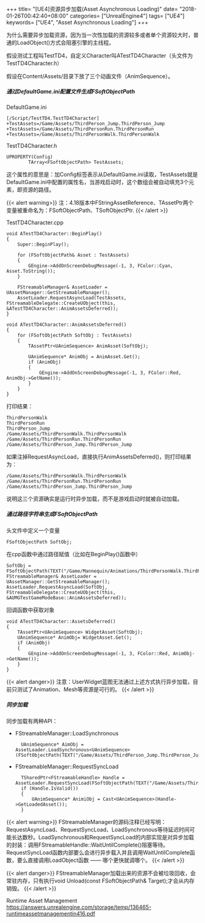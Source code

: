 +++
title= "[UE4]资源异步加载(Asset Asynchronous Loading)"
date= "2018-01-26T00:42:40+08:00"
categories= ["UnrealEngine4"]
tags= ["UE4"]
keywords= ["UE4", "Asset Asynchronous Loading"]
+++

为什么需要异步加载资源，因为当一次性加载的资源较多或者单个资源较大时，普通的LoadObject()方式会阻塞引擎的主线程。

假设测试工程叫TestTD4，自定义Character叫ATestTD4Character（头文件为TestTD4Character.h）

假设在Content/Assets/目录下放了三个动画文件（AnimSequence）。

##### 通过DefaultGame.ini配置文件生成FSoftObjectPath

DefaultGame.ini

	[/Script/TestTD4.TestTD4Character]
	+TestAssets=/Game/Assets/ThirdPerson_Jump.ThirdPerson_Jump
	+TestAssets=/Game/Assets/ThirdPersonRun.ThirdPersonRun
	+TestAssets=/Game/Assets/ThirdPersonWalk.ThirdPersonWalk

TestTD4Character.h

	UPROPERTY(Config)
			TArray<FSoftObjectPath> TestAssets;

这个属性的意思是：加Config标签表示从DefaultGame.ini读取，TestAssets就是DefaultGame.ini中配置的属性名，当游戏启动时，这个数组会被自动填充3个元素，即资源的路径。

{{< alert warning>}}
注：4.18版本中FStringAssetReference、TAssetPtr两个变量被重命名为：FSoftObjectPath、TSoftObjectPtr.
{{< /alert >}}


TestTD4Character.cpp

	void ATestTD4Character::BeginPlay()
	{
		Super::BeginPlay();

		for (FSoftObjectPath& Asset : TestAssets)
		{
			GEngine->AddOnScreenDebugMessage(-1, 3, FColor::Cyan, Asset.ToString());
		}

		FStreamableManager& AssetLoader = UAssetManager::GetStreamableManager();
		AssetLoader.RequestAsyncLoad(TestAssets, FStreamableDelegate::CreateUObject(this, &ATestTD4Character::AnimAssetsDeferred));
	}

	void ATestTD4Character::AnimAssetsDeferred()
	{
		for (FSoftObjectPath SoftObj : TestAssets)
		{
			TAssetPtr<UAnimSequence> AnimAsset(SoftObj);

			UAnimSequence* AnimObj = AnimAsset.Get();
			if (AnimObj)
			{
				GEngine->AddOnScreenDebugMessage(-1, 3, FColor::Red, AnimObj->GetName());
			}
		}
	}

	
打印结果：

	ThirdPersonWalk
	ThirdPersonRun
	ThirdPerson_Jump
	/Game/Assets/ThirdPersonWalk.ThirdPersonWalk
	/Game/Assets/ThirdPersonRun.ThirdPersonRun
	/Game/Assets/ThirdPerson_Jump.ThirdPerson_Jump

如果注掉RequestAsyncLoad，直接执行AnimAssetsDeferred()，则打印结果为：

	/Game/Assets/ThirdPersonWalk.ThirdPersonWalk
	/Game/Assets/ThirdPersonRun.ThirdPersonRun
	/Game/Assets/ThirdPerson_Jump.ThirdPerson_Jump

说明这三个资源确实是运行时异步加载，而不是游戏启动时就被自动加载。

##### 通过路径字符串生成FSoftObjectPath

头文件中定义一个变量

	FSoftObjectPath SoftObj;

在cpp函数中通过路径赋值（比如在BeginPlay()函数中）

	SoftObj = FSoftObjectPath(TEXT("/Game/Mannequin/Animations/ThirdPersonWalk.ThirdPersonWalk"));
	FStreamableManager& AssetLoader = UAssetManager::GetStreamableManager();
	AssetLoader.RequestAsyncLoad(SoftObj, FStreamableDelegate::CreateUObject(this, &AUMGTestGameModeBase::AnimAssetsDeferred));

回调函数中获取对象

	void ATestTD4Character::AssetsDeferred()
	{
		TAssetPtr<UAnimSequence> WidgetAsset(SoftObj);
		UAnimSequence* AnimObj= WidgetAsset.Get();
		if (AnimObj)
		{
			GEngine->AddOnScreenDebugMessage(-1, 3, FColor::Red, AnimObj->GetName());
		}
	}

{{< alert danger>}}
注意：UserWidget蓝图无法通过上述方式执行异步加载，目前只测试了Animation、Mesh等资源是可行的。
{{< /alert >}}

##### 同步加载

同步加载有两种API：

+ FStreamableManager::LoadSynchronous

		UAnimSequence* AimObj = AssetLoader.LoadSynchronous<UAnimSequence>(FSoftObjectPath(TEXT("/Game/Assets/ThirdPerson_Jump.ThirdPerson_Jump")));

+ FStreamableManager::RequestSyncLoad

		TSharedPtr<FStreamableHandle> Handle = AssetLoader.RequestSyncLoad(FSoftObjectPath(TEXT("/Game/Assets/ThirdPerson_Jump.ThirdPerson_Jump")));
		if (Handle.IsValid())
		{
			UAnimSequence* AnimiObj = Cast<UAnimSequence>(Handle->GetLoadedAsset());
		}

{{< alert warning>}}
FStreamableManager的源码注释已经写明：RequestAsyncLoad、RequestSyncLoad、LoadSynchronous等待延迟时间可能长达数秒。LoadSynchronous和RequestSyncLoad的内部实现是对异步加载的封装：调用FStreamableHandle::WaitUntilComplete()阻塞等待。RequestSyncLoad函数内部要么会进行异步载入并且调用WaitUntilComplete函数，要么直接调用LoadObject函数 —— 哪个更快就调哪个。
{{< /alert >}}

{{< alert danger>}}
FStreamableManager加载出来的资源不会被垃圾回收，会常驻内存，只有执行void Unload(const FSoftObjectPath& Target);才会从内存销毁。
{{< /alert >}}

Runtime Asset Management  
https://answers.unrealengine.com/storage/temp/136465-runtimeassetmanagementin416.pdf
